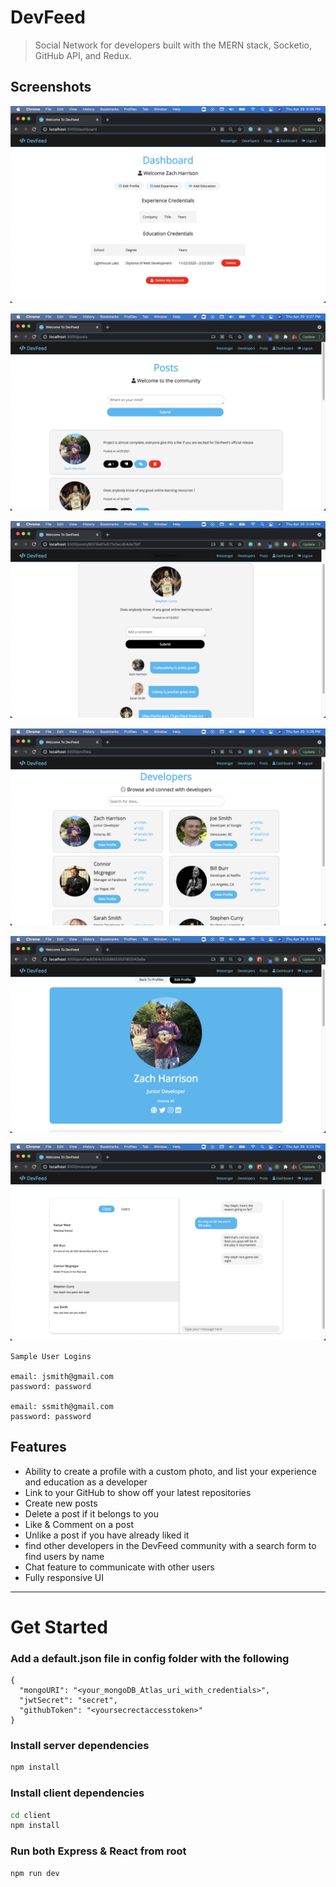 # DevFeed

> Social Network for developers built with the MERN stack, Socketio, GitHub API, and Redux.

## Screenshots


![Dashboard](./screenshots/dashboard.png)


![New Post](./screenshots/new-post.png)


![Comments](./screenshots/comments.png)


![Developers](./screenshots/developers.png)


![Profile](./screenshots/profile.png)


![Chat](./screenshots/chat.png)

```
Sample User Logins

email: jsmith@gmail.com
password: password

email: ssmith@gmail.com
password: password
```

## Features

- Ability to create a profile with a custom photo, and list your experience and education as a developer
- Link to your GitHub to show off your latest repositories
- Create new posts
- Delete a post if it belongs to you
- Like & Comment on a post
- Unlike a post if you have already liked it
- find other developers in the DevFeed community with a search form to find users by name
- Chat feature to communicate with other users
- Fully responsive UI

---

# Get Started

### Add a default.json file in config folder with the following

```
{
  "mongoURI": "<your_mongoDB_Atlas_uri_with_credentials>",
  "jwtSecret": "secret",
  "githubToken": "<yoursecrectaccesstoken>"
}
```

### Install server dependencies

```bash
npm install
```

### Install client dependencies

```bash
cd client
npm install
```

### Run both Express & React from root

```bash
npm run dev
```
